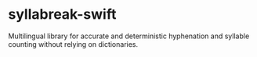 # syllabreak-swift
Multilingual library for accurate and deterministic hyphenation and syllable counting without relying on dictionaries.
